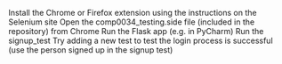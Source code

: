 Install the Chrome or Firefox extension using the instructions on the Selenium site
Open the comp0034_testing.side file (included in the repository) from Chrome
Run the Flask app (e.g. in PyCharm)
Run the signup_test
Try adding a new test to test the login process is successful (use the person signed up in the signup test)
